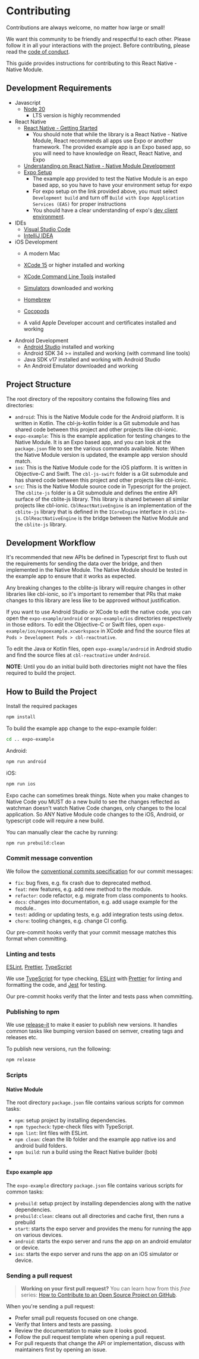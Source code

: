 # Contributing

Contributions are always welcome, no matter how large or small!

We want this community to be friendly and respectful to each other. Please follow it in all your interactions with the project. Before contributing, please read the [code of conduct](./CODE_OF_CONDUCT.md).

This guide provides instructions for contributing to this React Native - Native Module.


## Development Requirements
- Javascript
  - [Node 20](https://formulae.brew.sh/formula/node@20)
    - LTS version is highly recommended
- React Native
  - [React Native - Getting Started](https://reactnative.dev/docs/environment-setup)
    - You should note that while the library is a React Native - Native Module, React recommends all apps use Expo or another framework.  The provided example app is an Expo based app, so you will need to have knowledge on React, React Native, and Expo
  - [Understanding on React Native - Native Module Development](https://reactnative.dev/docs/native-modules-intro)
  - [Expo Setup](https://docs.expo.dev/get-started/set-up-your-environment/?platform=ios&device=physical&mode=development-build&buildEnv=local)
    - The example app provided to test the Native Module is an expo based app, so you have to have your environment setup for expo
    - For expo setup on the link provided above, you must select `Development build` and turn off `Build with Expo Appplication Services (EAS)` for proper instructions
    - You should have a clear understanding of expo's [dev client environment](https://docs.expo.dev/guides/local-app-development/#local-builds-with-expo-dev-client).
- IDEs
  - [Visual Studio Code](https://code.visualstudio.com/download)
  - [IntelliJ IDEA](https://www.jetbrains.com/idea/download/)
- iOS Development
  - A modern Mac
  - [XCode 15](https://developer.apple.com/xcode/) or higher installed and working
  - [XCode Command Line Tools](https://developer.apple.com/download/more/) installed
  - [Simulators](https://developer.apple.com/documentation/safari-developer-tools/installing-xcode-and-simulators) downloaded and working
  - [Homebrew](https://brew.sh/)
  - [Cocopods](https://formulae.brew.sh/formula/cocoapods)

  - A valid Apple Developer account and certificates installed and working
- Android Development
  - [Android Studio](https://developer.android.com/studio?gad_source=1&gclid=CjwKCAjwzN-vBhAkEiwAYiO7oALYfxbMYW_zkuYoacS9TX16aItdvLYe6GB7_j1QwvXBjFDRkawfUBoComcQAvD_BwE&gclsrc=aw.ds) installed and working
  - Android SDK 34 >= installed and working (with command line tools)
  - Java SDK v17 installed and working with Android Studio
  - An Android Emulator downloaded and working

## Project Structure

The root directory of the repository contains the following files and directories:
- `android`:  This is the Native Module code for the Android platform.  It is written in Kotlin. The cbl-js-kotlin folder is a Git submodule and has shared code between this project and other projects like cbl-ionic.
- `expo-example`: This is the example application for testing changes to the Native Module.  It is an Expo based app, and you can look at the `package.json` file to see the various commands available.  Note:  When the Native Module version is updated, the example app version should match.
- `ios`: This is the Native Module code for the iOS platform.  It is written in Objective-C and Swift.  The `cbl-js-swift` folder is a Git submodule and has shared code between this project and other projects like cbl-ionic.
- `src`: This is the Native Module source code in Typescript for the project. The `cblite-js` folder is a Git submodule and defines the entire API surface of the cblite-js library.  This library is shared between all similar projects like cbl-ionic.  `CblReactNativeEngine` is an implementation of the `cblite-js` library that is defined in the `ICoreEngine` interface in `cblite-js`.  `CblReactNativeEngine` is the bridge between the Native Module and the `cblite-js` library.

## Development Workflow

It's recommended that new APIs be defined in Typescript first to flush out the requirements for sending the data over the bridge, and then implemented in the Native Module.  The Native Module should be tested in the example app to ensure that it works as expected.

Any breaking changes to the cblite-js library will require changes in other libraries like cbl-ionic, so it's important to remember that PRs that make changes to this library are less like to be approved without justification.

If you want to use Android Studio or XCode to edit the native code, you can open the `expo-example/android` or `expo-example/ios` directories respectively in those editors. To edit the Objective-C or Swift files, open `expo-example/ios/expoexample.xcworkspace` in XCode and find the source files at `Pods > Development Pods > cbl-reactnative`.

To edit the Java or Kotlin files, open `expo-example/android` in Android studio and find the source files at `cbl-reactnative` under `Android`.

**NOTE**:  Until you do an initial build both directories might not have the files required to build the project.

## How to Build the Project

Install the required packages
```sh
npm install
```

To build the example app change to the expo-example folder:
```sh
cd .. expo-example
```

Android:
```sh
npm run android
```

iOS:

```sh
npm run ios
```
Expo cache can sometimes break things.  Note when you make changes to Native Code you MUST do a new build to see the changes reflected as watchman doesn't watch Native Code changes, only changes to the local application.  So ANY Native Module code changes to the iOS, Android, or typescript code will require a new build.

You can manually clear the cache by running:
```sh
npm run prebuild:clean
```

### Commit message convention

We follow the [conventional commits specification](https://www.conventionalcommits.org/en) for our commit messages:

- `fix`: bug fixes, e.g. fix crash due to deprecated method.
- `feat`: new features, e.g. add new method to the module.
- `refactor`: code refactor, e.g. migrate from class components to hooks.
- `docs`: changes into documentation, e.g. add usage example for the module..
- `test`: adding or updating tests, e.g. add integration tests using detox.
- `chore`: tooling changes, e.g. change CI config.

Our pre-commit hooks verify that your commit message matches this format when committing.

### Linting and tests

[ESLint](https://eslint.org/), [Prettier](https://prettier.io/), [TypeScript](https://www.typescriptlang.org/)

We use [TypeScript](https://www.typescriptlang.org/) for type checking, [ESLint](https://eslint.org/) with [Prettier](https://prettier.io/) for linting and formatting the code, and [Jest](https://jestjs.io/) for testing.

Our pre-commit hooks verify that the linter and tests pass when committing.

### Publishing to npm

We use [release-it](https://github.com/release-it/release-it) to make it easier to publish new versions. It handles common tasks like bumping version based on semver, creating tags and releases etc.

To publish new versions, run the following:

```sh
npm release
```

### Scripts

#### Native Module
The root directory `package.json` file contains various scripts for common tasks:

- `npm`: setup project by installing dependencies.
- `npm typecheck`: type-check files with TypeScript.
- `npm lint`: lint files with ESLint.
- `npm clean`: clean the lib folder and the example app native ios and android build folders.
- `npm build`: run a build using the React Native builder (bob)
-
#### Expo example app
The `expo-example` directory `package.json` file contains various scripts for common tasks:

- `prebuild`: setup project by installing dependencies along with the native dependencies.
- `prebuild:clean`: cleans out all directories and cache first, then runs a prebuild
- `start`: starts the expo server and provides the menu for running the app on various devices.
- `android`: starts the expo server and runs the app on an android emulator or device.
- `ios`: starts the expo server and runs the app on an iOS simulator or device.

### Sending a pull request

> **Working on your first pull request?** You can learn how from this _free_ series: [How to Contribute to an Open Source Project on GitHub](https://app.egghead.io/playlists/how-to-contribute-to-an-open-source-project-on-github).

When you're sending a pull request:

- Prefer small pull requests focused on one change.
- Verify that linters and tests are passing.
- Review the documentation to make sure it looks good.
- Follow the pull request template when opening a pull request.
- For pull requests that change the API or implementation, discuss with maintainers first by opening an issue.
